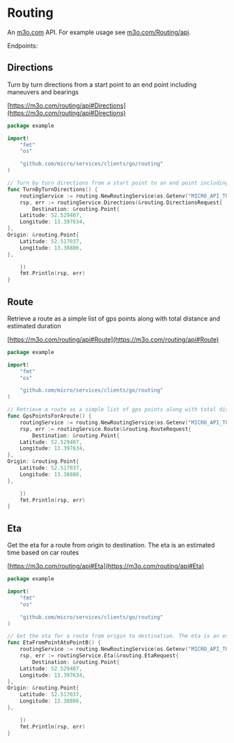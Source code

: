 # Routing

An [m3o.com](https://m3o.com) API. For example usage see [m3o.com/Routing/api](https://m3o.com/Routing/api).

Endpoints:

## Directions

Turn by turn directions from a start point to an end point including maneuvers and bearings


[https://m3o.com/routing/api#Directions](https://m3o.com/routing/api#Directions)

```go
package example

import(
	"fmt"
	"os"

	"github.com/micro/services/clients/go/routing"
)

// Turn by turn directions from a start point to an end point including maneuvers and bearings
func TurnByTurnDirections() {
	routingService := routing.NewRoutingService(os.Getenv("MICRO_API_TOKEN"))
	rsp, err := routingService.Directions(&routing.DirectionsRequest{
		Destination: &routing.Point{
	Latitude: 52.529407,
	Longitude: 13.397634,
},
Origin: &routing.Point{
	Latitude: 52.517037,
	Longitude: 13.38886,
},

	})
	fmt.Println(rsp, err)
}
```
## Route

Retrieve a route as a simple list of gps points along with total distance and estimated duration


[https://m3o.com/routing/api#Route](https://m3o.com/routing/api#Route)

```go
package example

import(
	"fmt"
	"os"

	"github.com/micro/services/clients/go/routing"
)

// Retrieve a route as a simple list of gps points along with total distance and estimated duration
func GpsPointsForAroute() {
	routingService := routing.NewRoutingService(os.Getenv("MICRO_API_TOKEN"))
	rsp, err := routingService.Route(&routing.RouteRequest{
		Destination: &routing.Point{
	Latitude: 52.529407,
	Longitude: 13.397634,
},
Origin: &routing.Point{
	Latitude: 52.517037,
	Longitude: 13.38886,
},

	})
	fmt.Println(rsp, err)
}
```
## Eta

Get the eta for a route from origin to destination. The eta is an estimated time based on car routes


[https://m3o.com/routing/api#Eta](https://m3o.com/routing/api#Eta)

```go
package example

import(
	"fmt"
	"os"

	"github.com/micro/services/clients/go/routing"
)

// Get the eta for a route from origin to destination. The eta is an estimated time based on car routes
func EtaFromPointAtoPointB() {
	routingService := routing.NewRoutingService(os.Getenv("MICRO_API_TOKEN"))
	rsp, err := routingService.Eta(&routing.EtaRequest{
		Destination: &routing.Point{
	Latitude: 52.529407,
	Longitude: 13.397634,
},
Origin: &routing.Point{
	Latitude: 52.517037,
	Longitude: 13.38886,
},

	})
	fmt.Println(rsp, err)
}
```
